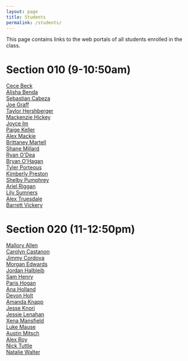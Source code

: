 ```yaml
---
layout: page
title: Students
permalink: /students/
---
```


This page contains links to the web portals of all students enrolled in the class. 

# Section 010 (9-10:50am)
[Cece Beck](http://creative.colorado.edu/~cabe9711/web)<br>
[Alisha Benda](http://creative.colorado.edu/~albe3753/web)<br>
[Sebastian Cabeza](http://creative.colorado.edu/~seca8943/web)<br>
[Joe Graff](http://creative.colorado.edu/~jogr2263/web)<br>
[Taylor Hershberger](http://creative.colorado.edu/~tahe2849/web)<br>
[Mackenzie Hickey](http://creative.colorado.edu/~mahi8826/web)<br>
[Joyce Im](http://creative.colorado.edu/~jiim0359/web)<br>
[Paige Keller](http://creative.colorado.edu/~pake0575/web)<br>
[Alex Mackie](http://creative.colorado.edu/~alma4388/web)<br>
[Brittaney Martell](http://creative.colorado.edu/~brma9976/web)<br>
[Shane Millard](http://creative.colorado.edu/~shmi9037/web)<br>
[Ryan O'Dea](http://creative.colorado.edu/~ryod4660/web/)<br>
[Bryan O'Hagan](http://creative.colorado.edu/~broh8605/web)<br>
[Tyler Porteous](http://creative.colorado.edu/~typo6355/web)<br>
[Kimberly Preston](http://creative.colorado.edu/~kipr2395/web)<br>
[Shelby Pumphrey](http://creative.colorado.edu/~shpu9657/web)<br>
[Ariel Riggan](http://creative.colorado.edu/~arri8127/web)<br>
[Lily Sumners](http://creative.colorado.edu/~lisu6207/web)<br>
[Alex Truesdale](http://creative.colorado.edu/~altr7532/web)<br>
[Barrett Vickery](http://creative.colorado.edu/~bavi4882/web)<br>



# Section 020 (11-12:50pm)
[Mallory Allen](http://creative.colorado.edu/~maal3296/web)<br>
[Carolyn Castanon](http://creative.colorado.edu/~caca1257/web)<br>
[Jimmy Cordova](http://creative.colorado.edu/~loco4851/web)<br>
[Morgan Edwards](http://creative.colorado.edu/~moed1451/web)<br>
[Jordan Halbleib](http://creative.colorado.edu/~joha3547/web)<br>
[Sam Henry](http://creative.colorado.edu/~sahe1180/web)<br>
[Paris Hogan](http://creative.colorado.edu/~paho3043/web)<br>
[Ana Holland](http://creative.colorado.edu/~anho7054/web)<br>
[Devon Holt](http://creative.colorado.edu/~deho6632/web)<br>
[Amanda Knapp](http://creative.colorado.edu/~amkn7318/web)<br>
[Jesse Knori](http://creative.colorado.edu/~jekn5109/web)<br>
[Jessie Lenahan](http://creative.colorado.edu/~jele0758/web)<br>
[Xena Mansfield](http://creative.colorado.edu/~xema1245/web)<br>
[Luke Mause](http://creative.colorado.edu/~luma1107/web)<br>
[Austin Mitsch](http://creative.colorado.edu/~aumi5427/web)<br>
[Alex Roy](http://creative.colorado.edu/~alro4560/web)<br>
[Nick Tuttle](http://creative.colorado.edu/~nitu5102/web)<br>
[Natalie Walter](http://creative.colorado.edu/~nawa0900/web)<br>

